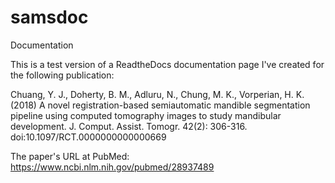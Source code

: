 # samsdoc
Documentation 

This is a test version of a ReadtheDocs documentation page I've created for the following publication: 

Chuang, Y. J., Doherty, B. M., Adluru, N., Chung, M. K., Vorperian, H. K. (2018) A novel registration-based semiautomatic mandible segmentation pipeline using computed tomography images to study mandibular development. J. Comput. Assist. Tomogr. 42(2): 306-316. doi:10.1097/RCT.0000000000000669


The paper's URL at PubMed: https://www.ncbi.nlm.nih.gov/pubmed/28937489
